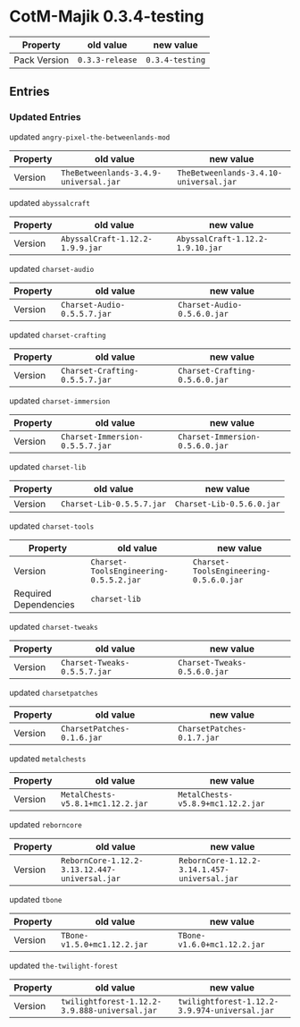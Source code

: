 # CotM-Majik 0.3.4-testing

Property | old value | new value
---|---|---
Pack Version | `0.3.3-release` | `0.3.4-testing`


## Entries

### Updated Entries

updated `angry-pixel-the-betweenlands-mod`

Property | old value | new value
---|---|---
Version | `TheBetweenlands-3.4.9-universal.jar` | `TheBetweenlands-3.4.10-universal.jar`



updated `abyssalcraft`

Property | old value | new value
---|---|---
Version | `AbyssalCraft-1.12.2-1.9.9.jar` | `AbyssalCraft-1.12.2-1.9.10.jar`



updated `charset-audio`

Property | old value | new value
---|---|---
Version | `Charset-Audio-0.5.5.7.jar` | `Charset-Audio-0.5.6.0.jar`



updated `charset-crafting`

Property | old value | new value
---|---|---
Version | `Charset-Crafting-0.5.5.7.jar` | `Charset-Crafting-0.5.6.0.jar`



updated `charset-immersion`

Property | old value | new value
---|---|---
Version | `Charset-Immersion-0.5.5.7.jar` | `Charset-Immersion-0.5.6.0.jar`



updated `charset-lib`

Property | old value | new value
---|---|---
Version | `Charset-Lib-0.5.5.7.jar` | `Charset-Lib-0.5.6.0.jar`



updated `charset-tools`

Property | old value | new value
---|---|---
Version | `Charset-ToolsEngineering-0.5.5.2.jar` | `Charset-ToolsEngineering-0.5.6.0.jar`
Required Dependencies | `charset-lib` | 



updated `charset-tweaks`

Property | old value | new value
---|---|---
Version | `Charset-Tweaks-0.5.5.7.jar` | `Charset-Tweaks-0.5.6.0.jar`



updated `charsetpatches`

Property | old value | new value
---|---|---
Version | `CharsetPatches-0.1.6.jar` | `CharsetPatches-0.1.7.jar`



updated `metalchests`

Property | old value | new value
---|---|---
Version | `MetalChests-v5.8.1+mc1.12.2.jar` | `MetalChests-v5.8.9+mc1.12.2.jar`



updated `reborncore`

Property | old value | new value
---|---|---
Version | `RebornCore-1.12.2-3.13.12.447-universal.jar` | `RebornCore-1.12.2-3.14.1.457-universal.jar`



updated `tbone`

Property | old value | new value
---|---|---
Version | `TBone-v1.5.0+mc1.12.2.jar` | `TBone-v1.6.0+mc1.12.2.jar`



updated `the-twilight-forest`

Property | old value | new value
---|---|---
Version | `twilightforest-1.12.2-3.9.888-universal.jar` | `twilightforest-1.12.2-3.9.974-universal.jar`






